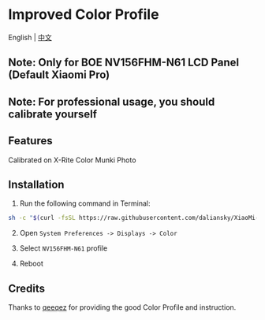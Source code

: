 # Improved Color Profile

English | [中文](README_CN.md)

## Note: Only for BOE NV156FHM-N61 LCD Panel (Default Xiaomi Pro)

## Note: For professional usage, you should calibrate yourself

## Features

Calibrated on X-Rite Color Munki Photo


## Installation

1. Run the following command in Terminal:

```bash
sh -c "$(curl -fsSL https://raw.githubusercontent.com/daliansky/XiaoMi-Pro-Hackintosh/master/ColorProfile/one-key-colorprofile.sh)"
```

2. Open `System Preferences -> Displays -> Color`

3. Select `NV156FHM-N61` profile

4. Reboot


## Credits

Thanks to [qeeqez](https://github.com/qeeqez) for providing the good Color Profile and instruction.
